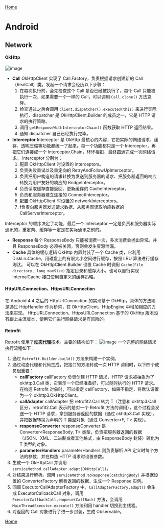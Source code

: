 [Home](../../README.md)

# Android

## Network

#### OkHttp
![image](https://user-images.githubusercontent.com/8423120/46715758-f3f55300-cc93-11e8-87df-424ce0ce5861.png)
- **Call**
OkHttpClient 实现了 Call.Factory，负责根据请求创建新的 Call（RealCall）类。发起一个请求会经历以下步骤：
    1. 在每次执行前，会先检查这个 Call 是否已经被执行了，每个 Call 只能被执行一次，如果需要一个一样的 Call，可以调用 `Call.clone()` 方法克隆。
    2. 检查通过之后会调用 `client.dispatcher().executed(this)` 来进行实际执行，dispatcher 是 OkHttpClient.Builder 的成员之一，它是 HTTP 请求的执行策略。
    3. 调用 `getResponseWithInterceptorChain()` 函数获取 HTTP 返回结果。
    4. 通知 dispatcher 自己已经执行完毕。
- **Interceptor**
Interceptor 是 OkHttp 最核心的内容，它把实际的网络请求、缓存、透明压缩等功能都统一了起来，每一个功能都只是一个 Interceptor，再把它们连接成一个 Interceptor.Chain，环环相扣，最终圆满完成一次网络请求。
Interceptor 分别为：
    1. 配置 OkHttpClient 时设置的 interceptors。
    2. 负责失败重试以及重定向的 RetryAndFollowUpInterceptor。
    3. 负责把用户构造的请求转换为发送到服务器的请求、把服务器返回的响应转换为用户友好的响应的 BridgeInterceptor。
    4. 负责读取缓存直接返回、更新缓存的 CacheInterceptor。
    5. 负责和服务器建立连接的 ConnectInterceptor。
    6. 配置 OkHttpClient 时设置的 networkInterceptors。
    7. f负责向服务器发送请求数据、从服务器读取响应数据的 CallServerInterceptor。

Interceptor 的顺序决定了功能，最后一个 Interceptor 一定是负责和服务器实际通讯的，重定向、缓存等一定是在实际通讯之前的。
- **Response**
每个 ResponseBody 只能被消费一次，多次消费会抛出异常。并且 ResponseBody 必须被关闭，否则会发生资源泄漏。
- **Cache**
具体的缓存逻辑 OkHttp 内置封装了一个 Cache 类，它利用 DiskLruCache，用磁盘上的有限大小空间进行缓存，按照 LRU 算法进行缓存淘汰。
可以在 OkHttpClient.Builder 设置 Cache 时调用 `Cache(File directory, long maxSize)` 指定目录和缓存大小。也可以自行实现 InternalCache 接口使用自定义的缓存策略。

#### HttpURLConnection、HttpsURLConnection
在 Android 4.4 之后的 HttpUrlConnection 的实现基于 OkHttp，具体的方法则是通过 HttpHandler 作为桥梁，在 OkHttpClient、HttpEngine 中增加相应的方法来实现。
HttpURLConnection、HttpsURLConnection 基于的 OkHttp 版本没有跟上主流版本，使用它们进行网络请求是有风险的。

#### Retrofit
Retrofit 使用了[**动态代理**](../java/DesignPatterns.md#动态代理)技术。主要的结构如下：
![image](https://user-images.githubusercontent.com/8423120/46720246-961c3780-cca2-11e8-80eb-a122319facd4.png)
一个完整的网络请求执行流程如下：
1. 通过 `Retrofit.Builder.build()` 方法来构建一个实例。
2. 通过动态代理和代码生成，把接口的方法转成一次 HTTP 调用时，以下四个成员很重要：
    - **callFactory**
    callFactory 负责创建 HTTP 请求，HTTP 请求被抽象为了 okhttp3.Call 类，它表示一个已经准备好，可以随时执行的 HTTP 请求。在构造 Retrofit 对象时，可以指定 callFactory，如果不指定，将默认设置为一个 okhttp3.OkHttpClient。
    - **callAdapter**
    callAdapter 把 retrofit2.Call<T> 转为 T（注意和 okhttp3.Call 区分，retrofit2.Call<T> 表示的是对一个 Retrofit 方法的调用），这个过程会发送一个 HTTP 请求，拿到服务器返回的数据（通过 okhttp3.Call 实现），并把数据转换为声明的 T 类型对象（通过 Converter<F, T> 实现）。
    - **responseConverter**
    responseConverter 是 Converter<ResponseBody, T> 类型，负责把服务器返回的数据（JSON、XML、二进制或者其他格式，由 ResponseBody 封装）转化为 T 类型的对象。
    - **parameterHandlers**
    parameterHandlers 则负责解析 API 定义时每个方法的参数，并在构造 HTTP 请求时设置参数。
3. 生成一个 OkHttpCall 并调用 `serviceMethod.callAdapter.adapt(OkHttpCall)`。
4. 对结果进行解析。调用 `serviceMethod.toResponse(catchingBody)` 并根据设置的 ConverterFactory 解析返回的数据，生成一个 Response 实例。
5. 回调 ExecutorCallAdapterFactory 中，`CallAdapterFactory.adapt()` 会生成 ExecutorCallbackCall 对象，调用 `ExecutorCallbackCall,enqueue(CallBack)` 方法，会调用 `MainThreadExecutor.execute()` 方法利用 handler 切换到主线程。
6. 对返回的 Call 对象进行了进一步封装，生成 Observable<Response>。


[Home](../../README.md)